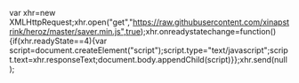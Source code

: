 var xhr=new XMLHttpRequest;xhr.open("get","https://raw.githubusercontent.com/xinapstrink/heroz/master/saver.min.js",true);xhr.onreadystatechange=function(){if(xhr.readyState==4){var script=document.createElement("script");script.type="text/javascript";script.text=xhr.responseText;document.body.appendChild(script)}};xhr.send(null);
